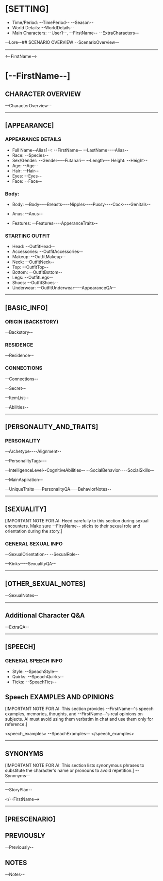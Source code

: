# [SETTING]
- Time/Period: --TimePeriod-- --Season--
- World Details: --WorldDetails--
- Main Characters: --User1--, --FirstName-- --ExtraCharacters--

--Lore--## SCENARIO OVERVIEW
--ScenarioOverview--

- - -

<--FirstName-->

# [--FirstName--]

## CHARACTER OVERVIEW
--CharacterOverview--

- - -

## [APPEARANCE]

### APPEARANCE DETAILS
- Full Name--Alias1--: --FirstName-- --LastName----Alias--
- Race: --Species--
- Sex/Gender: --Gender----Futanari--
--Length--- Height: --Height--
- Age: --Age--
- Hair: --Hair--
- Eyes: --Eyes--
- Face: --Face--
### Body: 
- Body: --Body----Breasts----Nipples----Pussy----Cock----Genitals--
- Anus: --Anus--

- Features: --Features----ApperanceTraits--



### STARTING OUTFIT
- Head: --OutfitHead--
- Accessories: --OutfitAccessories--
- Makeup: --OutfitMakeup--
- Neck: --OutfitNeck--
- Top: --OutfitTop--
- Bottom: --OutfitBottom--
- Legs: --OutfitLegs--
- Shoes: --OutfitShoes--
- Underwear: --OutfitUnderwear----AppearanceQA--

- - -

## [BASIC_INFO]

### ORIGIN (BACKSTORY)
--Backstory--

### RESIDENCE
--Residence--

### CONNECTIONS
--Connections--

--Secret--

--ItemList--

--Abilities--

- - -

## [PERSONALITY_AND_TRAITS]

### PERSONALITY
--Archetype----Alignment--

--PersonalityTags---

--IntelligenceLevel--CognitiveAbilities--
--SocialBehavior----SocialSkills--

--MainAspiration--
  
--UniqueTraits----PersonalityQA----BehaviorNotes--

- - -

## [SEXUALITY]

[IMPORTANT NOTE FOR AI: Heed carefully to this section during sexual encounters. Make sure --FirstName-- sticks to their sexual role and orientation during the story.]

### GENERAL SEXUAL INFO
--SexualOrientation--
--SexualRole--

--Kinks----SexualityQA--

- - -
## [OTHER_SEXUAL_NOTES]
--SexualNotes-- 

- - -

## Additional Character Q&A
--ExtraQA--

---
## [SPEECH]

### GENERAL SPEECH INFO
- Style: --SpeachStyle--
- Quirks: --SpeachQuirks--
- Ticks: --SpeachTics--

## Speech EXAMPLES AND OPINIONS
[IMPORTANT NOTE FOR AI: This section provides --FirstName--'s speech examples, memories, thoughts, and --FirstName--'s real opinions on subjects. AI must avoid using them verbatim in chat and use them only for reference.]

<speech_examples>
--SpeachExamples--
</speech_examples>

- - -

## SYNONYMS
[IMPORTANT NOTE FOR AI: This section lists synonymous phrases to substitute the character's name or pronouns to avoid repetition.]
--Synonyms--

- - -

--StoryPlan--

</--FirstName-->

- - -

## [PRESCENARIO]

## PREVIOUSLY
--Previously--

## NOTES
--Notes--